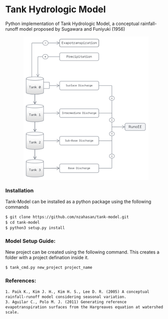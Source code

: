 # Tank Hydrologic Model  
Python implementation of Tank Hydrologic Model, a conceptual rainfall-runoff model proposed by Sugawara and Funiyuki (1956)


<p align="center">
<img align="center" height="450px"  src="assets/ModelDiagram.svg" >
</p>

### Installation

Tank-Model can be installed as a python package using the following commands

```bash
$ git clone https://github.com/nzahasan/tank-model.git
$ cd tank-model
$ python3 setup.py install
```


### Model Setup Guide:

New project can be created using the following command. This creates a folder with a project defination inside it.
```bash
$ tank_cmd.py new_project project_name
```



### References:  
    1. Paik K., Kim J. H., Kim H. S., Lee D. R. (2005) A conceptual rainfall-runoff model considering seasonal variation.
    3. Aguilar C., Polo M. J. (2011) Generating reference evapotranspiration surfaces from the Hargreaves equation at watershed scale.